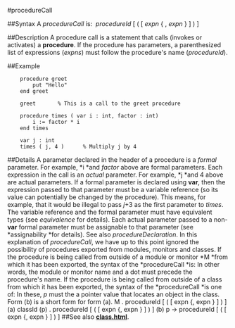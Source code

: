 
#procedureCall

##Syntax
A *procedureCall* is:
 *procedureId* [ ( [ *expn* { , *expn* } ] ) ]

##Description
A procedure call is a statement that calls (invokes or activates) a **procedure**. If the procedure has parameters, a parenthesized list of expressions (*expns*) must follow the procedure's name (*procedureId*).

##Example

        procedure greet
            put "Hello"
        end greet
        
        greet       % This is a call to the greet procedure
        
        procedure times ( var i : int, factor : int)
            i := factor * i
        end times
        
        var j : int
        times ( j, 4 )      % Multiply j by 4
##Details
A parameter declared in the header of a procedure is a *formal* parameter. For example, *i *and *factor* above are formal parameters. Each expression in the call is an *actual* parameter. For example, *j *and 4 above are actual parameters.
If a formal parameter is declared using **var**, then the expression passed to that parameter must be a variable reference (so its value can potentially be changed by the procedure). This means, for example, that it would be illegal to pass *j*+3 as the first parameter to *times*. The variable reference and the formal parameter must have equivalent types (see *equivalence* for details).
Each actual parameter passed to a non-**var** formal parameter must be assignable to that parameter (see *assignability *for details). See also *procedureDeclaration*.
In this explanation of *procedureCall*, we have up to this point ignored the possibility of procedures exported from modules, monitors and classes. If the procedure is being called from outside of a module or monitor *M *from which it has been exported, the syntax of the *procedureCall *is:
In other words, the module or monitor name and a dot must precede the procedure's name. If the procedure is being called from outside of a class from which it has been exported, the syntax of the *procedureCall *is one of:
In these, *p* must the a pointer value that locates an object in the class. Form (b) is a short form for form (a).
        M . procedureId [ ( [ expn {, expn } ] ) ]        (a) classId (p) . procedureId [ ( [ expn {, expn } ] ) ]
        (b) p -> procedureId [ ( [ expn {, expn } ] ) ]
##See also
**[class.html](class)**.
